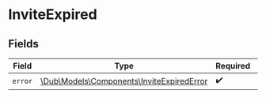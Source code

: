 # InviteExpired


## Fields

| Field                                                                                      | Type                                                                                       | Required                                                                                   | Description                                                                                |
| ------------------------------------------------------------------------------------------ | ------------------------------------------------------------------------------------------ | ------------------------------------------------------------------------------------------ | ------------------------------------------------------------------------------------------ |
| `error`                                                                                    | [\Dub\Models\Components\InviteExpiredError](../../Models/Components/InviteExpiredError.md) | :heavy_check_mark:                                                                         | N/A                                                                                        |